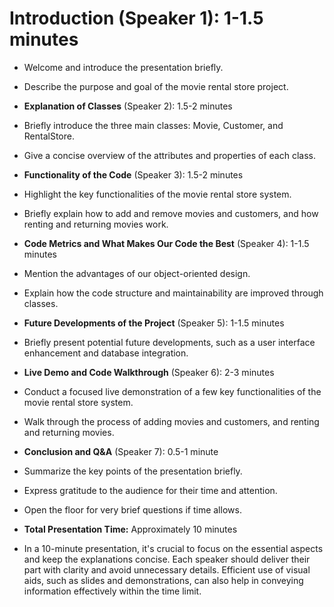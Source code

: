 # **Introduction** (Speaker 1): 1-1.5 minutes

- Welcome and introduce the presentation briefly.
- Describe the purpose and goal of the movie rental store project.

- **Explanation of Classes** (Speaker 2): 1.5-2 minutes
- Briefly introduce the three main classes: Movie, Customer, and RentalStore.
- Give a concise overview of the attributes and properties of each class.

- **Functionality of the Code** (Speaker 3): 1.5-2 minutes
- Highlight the key functionalities of the movie rental store system.
- Briefly explain how to add and remove movies and customers, and how renting and returning movies work.

- **Code Metrics and What Makes Our Code the Best** (Speaker 4): 1-1.5 minutes
- Mention the advantages of our object-oriented design.
- Explain how the code structure and maintainability are improved through classes.

- **Future Developments of the Project** (Speaker 5): 1-1.5 minutes
- Briefly present potential future developments, such as a user interface enhancement and database integration.

- **Live Demo and Code Walkthrough** (Speaker 6): 2-3 minutes
- Conduct a focused live demonstration of a few key functionalities of the movie rental store system.
- Walk through the process of adding movies and customers, and renting and returning movies.

- **Conclusion and Q&A** (Speaker 7): 0.5-1 minute
- Summarize the key points of the presentation briefly.
- Express gratitude to the audience for their time and attention.
- Open the floor for very brief questions if time allows.

- **Total Presentation Time:** Approximately 10 minutes

- In a 10-minute presentation, it's crucial to focus on the essential aspects and keep the explanations concise. Each speaker should deliver their part with clarity and avoid unnecessary details. Efficient use of visual aids, such as slides and demonstrations, can also help in conveying information effectively within the time limit.
